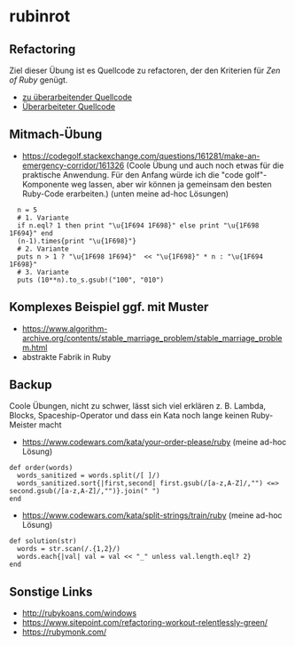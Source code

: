 # rubinrot
## Refactoring
Ziel dieser Übung ist es Quellcode zu refactoren, der den Kriterien für *Zen of Ruby* genügt.
- [zu überarbeitender Quellcode](./refactoring_sample/main_refactored.rb)
- [Überarbeiteter Quellcode](./refactoring_sample/main_refactored.rb)

## Mitmach-Übung
- https://codegolf.stackexchange.com/questions/161281/make-an-emergency-corridor/161326
(Coole Übung und auch noch etwas für die praktische Anwendung. Für den Anfang würde ich die "code golf"-Komponente weg lassen, aber wir können ja gemeinsam den besten Ruby-Code erarbeiten.) (unten meine ad-hoc Lösungen)
```
  n = 5
  # 1. Variante
  if n.eql? 1 then print "\u{1F694 1F698}" else print "\u{1F698 1F694}" end
  (n-1).times{print "\u{1F698}"}
  # 2. Variante
  puts n > 1 ? "\u{1F698 1F694}"  << "\u{1F698}" * n : "\u{1F694 1F698}"
  # 3. Variante
  puts (10**n).to_s.gsub!("100", "010")
```


## Komplexes Beispiel ggf. mit Muster
- <https://www.algorithm-archive.org/contents/stable_marriage_problem/stable_marriage_problem.html>
- abstrakte Fabrik in Ruby

## Backup
Coole Übungen, nicht zu schwer, lässt sich viel erklären z. B. Lambda, Blocks, Spaceship-Operator und dass ein Kata noch lange keinen Ruby-Meister macht
- https://www.codewars.com/kata/your-order-please/ruby
(meine ad-hoc Lösung)
```
def order(words)
  words_sanitized = words.split(/[ ]/)
  words_sanitized.sort{|first,second| first.gsub(/[a-z,A-Z]/,"") <=> second.gsub(/[a-z,A-Z]/,"")}.join(" ")
end
```
- https://www.codewars.com/kata/split-strings/train/ruby
(meine ad-hoc Lösung)
```
def solution(str)
  words = str.scan(/.{1,2}/)
  words.each{|val| val = val << "_" unless val.length.eql? 2}
end
```

## Sonstige Links
- http://rubykoans.com/windows
- https://www.sitepoint.com/refactoring-workout-relentlessly-green/
- https://rubymonk.com/